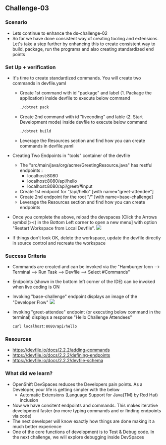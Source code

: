 ## Challenge-03

### Scenario
* Lets continue to enhance the ds-challenge-02
* So far we have done consistent way of creating tooling and extensions. Let's take a step further by enhancing this to create consistent way to build, package, run the programs and also creating standardized end points

### Set Up + verification
* It's time to create standardized commands. You will create two commands in devfile.yaml
    * Create 1st command with id "package" and label (1. Package the application) inside devfile to execute below command
      ```bash
      ./dotnet pack
      ```
    * Create 2nd command with id "livecoding" and lable (2. Start Development mode) inside devfile to execute below command
      ```bash
      ./dotnet build
      ```
    * Leverage the Resources section and find how you can create commands in devfile.yaml
* Creating Two Endpoints in "tools" container of the devfile
    * The "src/main/java/org/acme/GreetingResource.java" has restful endpoints : 
        * localhost:8080
        * localhost:8080/api/hello
        * localhost:8080/api/greet/#input
    * Create 1st endpoint for "/api/hello" [with name="greet-attendee"]
    * Create 2nd endpoint for the root "/" [with name=base-challenge]
    * Leverage the Resources section and find how you can create endpoints
* Once you complete the above, reload the devspaces [Click the Arrows symbol(><) in the Bottom Left corner to open a new menu] with option "Restart Workspace from Local Devfile".
![ ](docs/images/challenge03.reload.jpg)

* If things don't look OK, delete the workspace, update the devfile directly in source control and recreate the workspace


### Success Criteria
* Commands are created and can be invoked via the "Hamburger Icon --> Terminal --> Run Task --> Devfile --> Select #Commands"
* Endpoints (shown in the bottom left corner of the IDE) can be invoked when live coding is ON
* Invoking "base-challenge" endpoint displays an image of the "Developer Flow"
![ ](docs/images/challenge03.endpoint.jpg)

* Invoking "greet-attendee" endpoint (or executing below command in the terminal) displays a response "Hello Challenge Attendees"
    ```bash
    curl localhost:8080/api/hello
    ```

### Resources
* https://devfile.io/docs/2.2.2/adding-commands
* https://devfile.io/docs/2.2.2/defining-endpoints
* https://devfile.io/docs/2.2.2/devfile-schema

### What did we learn?
* OpenShift DevSpaces reduces the Developers pain points. As a Developer, your life is getting simpler with the below
    * Automatic Extensions (Language Support for Java(TM) by Red Hat) inclusion
* Now we have consitent endpoints and commands. This makes iterative development faster (no more typing commands and or finding endpoints via code)
* The next developer will know exactly how things are done making it a much better experience
* One of the core functions of development is to Test & Debug code. In the next challenge, we will explore debugging inside DevSpaces

